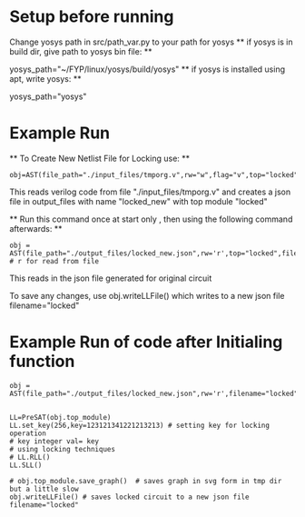 # Setup before running
Change yosys path in src/path_var.py to your path for yosys
** if yosys is in build dir, give path to yosys bin file: **

yosys_path="~/FYP/linux/yosys/build/yosys"
** if yosys is installed using apt, write yosys: **

yosys_path="yosys"


# Example Run

** To Create New Netlist File for Locking use: **
```
obj=AST(file_path="./input_files/tmporg.v",rw="w",flag="v",top="locked",filename="locked_new")
```

This reads verilog code from file "./input_files/tmporg.v" and creates a json file in output_files with name "locked_new" with top module "locked"


** Run this command once at start only , then using the following command afterwards: **
```
obj = AST(file_path="./output_files/locked_new.json",rw='r',top="locked",filename="locked") # r for read from file
```

This reads in the json file generated for original circuit

To save any changes, use obj.writeLLFile() which writes to a new json file filename="locked"


# Example Run of code after Initialing function

```
obj = AST(file_path="./output_files/locked_new.json",rw='r',filename="locked")


LL=PreSAT(obj.top_module)
LL.set_key(256,key=123121341221213213) # setting key for locking operation
# key integer val= key
# using locking techniques
# LL.RLL()
LL.SLL()

# obj.top_module.save_graph()  # saves graph in svg form in tmp dir but a little slow
obj.writeLLFile() # saves locked circuit to a new json file filename="locked"

```






<!-- # ##############################################################
# RUNNING SAT ATTACK
# For NOW
```
python3 /home/alira/FYP/sat_attack/run.py <locked> <unlocked> file_type(b or v)
Example
python3 /home/alira/FYP/sat_attack/run.py /home/alira/FYP/tmp/tmprtl.v /home/alira/FYP/tmp/ortl.v v
```
# ############################################################## -->
